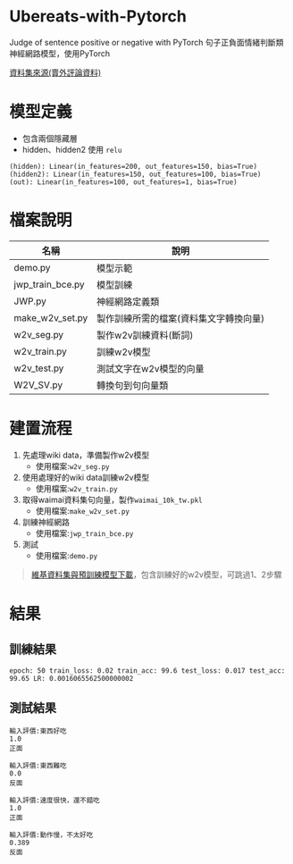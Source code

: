 # Ubereats-with-Pytorch
Judge of sentence positive or negative with PyTorch
句子正負面情緒判斷類神經網路模型，使用PyTorch

[資料集來源(賣外評論資料)](https://github.com/SophonPlus/ChineseNlpCorpus)

# 模型定義
- 包含兩個隱藏層
- hidden、hidden2 使用 `relu`
```
(hidden): Linear(in_features=200, out_features=150, bias=True)
(hidden2): Linear(in_features=150, out_features=100, bias=True)
(out): Linear(in_features=100, out_features=1, bias=True)
```

# 檔案說明
| 名稱             | 說明                                   |
|------------------|----------------------------------------|
| demo.py          | 模型示範                               |
| jwp_train_bce.py | 模型訓練                               |
| JWP.py           | 神經網路定義類                         |
| make_w2v_set.py  | 製作訓練所需的檔案(資料集文字轉換向量) |
| w2v_seg.py       | 製作w2v訓練資料(斷詞)                  |
| w2v_train.py     | 訓練w2v模型                            |
| w2v_test.py      | 測試文字在w2v模型的向量                |
| W2V_SV.py        | 轉換句到句向量類                       |

# 建置流程
1. 先處理wiki data，準備製作w2v模型
    - 使用檔案:`w2v_seg.py`
2. 使用處理好的wiki data訓練w2v模型
    - 使用檔案:`w2v_train.py`
3. 取得waimai資料集句向量，製作`waimai_10k_tw.pkl`
    - 使用檔案:`make_w2v_set.py`
4. 訓練神經網路
    -  使用檔案:`jwp_train_bce.py`
5. 測試
    - 使用檔案:`demo.py`

> [維基資料集與預訓練模型下載](https://github.com/p208p2002/JOSPON-with-Pytorch/releases)，包含訓練好的w2v模型，可跳過1、2步驟
# 結果
## 訓練結果
```
epoch: 50 train_loss: 0.02 train_acc: 99.6 test_loss: 0.017 test_acc: 99.65 LR: 0.0016065562500000002
```
## 測試結果
```
輸入評價:東西好吃
1.0
正面

輸入評價:東西難吃
0.0
反面

輸入評價:速度很快，還不錯吃
1.0
正面

輸入評價:動作慢，不太好吃
0.389
反面
```
